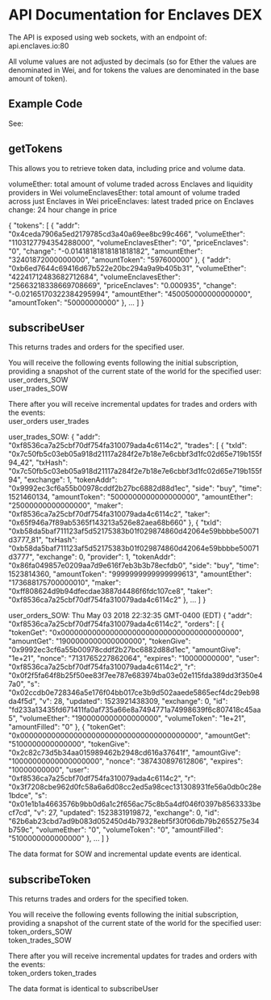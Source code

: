 # API Documentation for Enclaves DEX

The API is exposed using web sockets, with an endpoint of:  
api.enclaves.io:80

All volume values are not adjusted by decimals (so for Ether the values are denominated in Wei, and for tokens the values are denominated in the base amount of token).

## Example Code

See:


## getTokens

This allows you to retrieve token data, including price and volume data.

volumeEther: total amount of volume traded across Enclaves and liquidity providers in Wei
volumeEnclavesEther: total amount of volume traded across just Enclaves in Wei
priceEnclaves: latest traded price on Enclaves
change: 24 hour change in price

{
  "tokens": [
    {
      "addr": "0x4ceda7906a5ed2179785cd3a40a69ee8bc99c466",
      "volumeEther": "1103127794354288000",
      "volumeEnclavesEther": "0",
      "priceEnclaves": "0",
      "change": "-0.01418181818181818182",
      "amountEther": "32401872000000000",
      "amountToken": "597600000"
    },
    {
      "addr": "0xb6ed7644c69416d67b522e20bc294a9a9b405b31",
      "volumeEther": "42241712483682712684",
      "volumeEnclavesEther": "25663218338669708669",
      "priceEnclaves": "0.000935",
      "change": "-0.02165170322384295994",
      "amountEther": "450050000000000000",
      "amountToken": "50000000000"
    },
...
  ]
}

## subscribeUser

This returns trades and orders for the specified user.

You will receive the following events following the initial subscription, providing a snapshot of the current state of the world for the specified user:  
user_orders_SOW  
user_trades_SOW

There after you will receive incremental updates for trades and orders with the events:  
user_orders
user_trades

user_trades_SOW:
{
  "addr": "0xf8536ca7a25cbf70df754fa310079ada4c6114c2",
  "trades": [
    {
      "txId": "0x7c50fb5c03eb05a918d21117a284f2e7b18e7e6cbbf3d1fc02d65e719b155f94_42",
      "txHash": "0x7c50fb5c03eb05a918d21117a284f2e7b18e7e6cbbf3d1fc02d65e719b155f94",
      "exchange": 1,
      "tokenAddr": "0x9992ec3cf6a55b00978cddf2b27bc6882d88d1ec",
      "side": "buy",
      "time": 1521460134,
      "amountToken": "5000000000000000000",
      "amountEther": "25000000000000000",
      "maker": "0xf8536ca7a25cbf70df754fa310079ada4c6114c2",
      "taker": "0x65f946a7f89ab5365f143213a526e82aea68b660"
    },
    {
      "txId": "0xb58da5baf711123af5d52175383b01f029874860d42064e59bbbbe50071d3777_81",
      "txHash": "0xb58da5baf711123af5d52175383b01f029874860d42064e59bbbbe50071d3777",
      "exchange": 0,
      "provider": 1,
      "tokenAddr": "0x86fa049857e0209aa7d9e616f7eb3b3b78ecfdb0",
      "side": "buy",
      "time": 1523814360,
      "amountToken": "9999999999999999613",
      "amountEther": "173688175700000010",
      "maker": "0xff808624d9b94dfecdae3887d4486f6fdc107ce8",
      "taker": "0xf8536ca7a25cbf70df754fa310079ada4c6114c2"
    },
...
  ]
}

user_orders_SOW: Thu May 03 2018 22:32:35 GMT-0400 (EDT)
{
  "addr": "0xf8536ca7a25cbf70df754fa310079ada4c6114c2",
  "orders": [
    {
      "tokenGet": "0x0000000000000000000000000000000000000000",
      "amountGet": "1900000000000000000",
      "tokenGive": "0x9992ec3cf6a55b00978cddf2b27bc6882d88d1ec",
      "amountGive": "1e+21",
      "nonce": "7131765227862064",
      "expires": "10000000000",
      "user": "0xf8536ca7a25cbf70df754fa310079ada4c6114c2",
      "r": "0x0f2f5fa64f8b25f50ee83f7ee787e683974ba03e02e115fda389dd3f350e47a0",
      "s": "0x02ccdb0e728346a5e176f04bb017ce3b9d502aaede5865ecf4dc29eb98da4f5d",
      "v": 28,
      "updated": 1523921438309,
      "exchange": 0,
      "id": "fd233a13435fd671411fa0af735a66e8a7494771a74998639f6c807418c45aa5",
      "volumeEther": "1900000000000000000",
      "volumeToken": "1e+21",
      "amountFilled": "0"
    },
    {
      "tokenGet": "0x0000000000000000000000000000000000000000",
      "amountGet": "5100000000000000",
      "tokenGive": "0x2c82c73d5b34aa015989462b2948cd616a37641f",
      "amountGive": "10000000000000000000",
      "nonce": "387430897612806",
      "expires": "10000000000",
      "user": "0xf8536ca7a25cbf70df754fa310079ada4c6114c2",
      "r": "0x3f7208cbe962d0fc58a6a6d08cc2ed5a98cec131308931fe56a0db0c28e1bdce",
      "s": "0x01e1b1a4663576b9bb0d6a1c2f656ac75c8b5a4df046f0397b8563333becf7cd",
      "v": 27,
      "updated": 1523831919872,
      "exchange": 0,
      "id": "62b6ab23cbd7ad9b083d052450d4b79328ebf5f30f06db79b2655275e34b759c",
      "volumeEther": "0",
      "volumeToken": "0",
      "amountFilled": "5100000000000000"
    },
...
  ]
}

The data format for SOW and incremental update events are identical.

## subscribeToken

This returns trades and orders for the specified token.

You will receive the following events following the initial subscription, providing a snapshot of the current state of the world for the specified user:  
token_orders_SOW  
token_trades_SOW

There after you will receive incremental updates for trades and orders with the events:  
token_orders
token_trades

The data format is identical to subscribeUser
